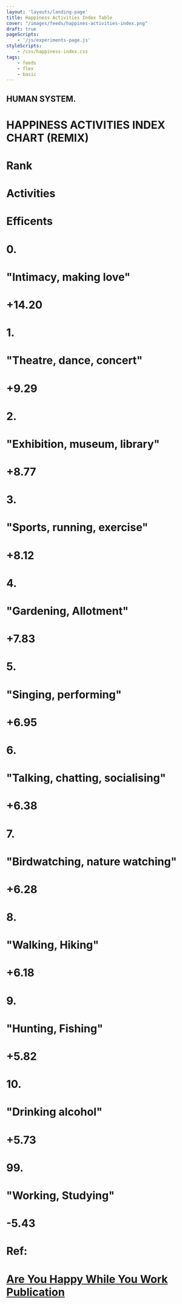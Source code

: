 ```yaml
---
layout: 'layouts/landing-page'
title: Happiness Activities Index Table
cover: "/images/feeds/happines-activities-index.png"
draft: true
pageScripts:
    - '/js/experiments-page.js'
styleScripts:
    - /css/happiness-index.css
tags: 
    - feeds
    - flex
    - basic
---
```


<div id="happiness-page">
    <div id="happiness-title">
    <h2>HUMAN SYSTEM.</h2>
    <h1>HAPPINESS ACTIVITIES INDEX CHART (REMIX)</h1>
    </div>
    <div id="happiness-header">
        <h1>Rank</h1>
        <h1>Activities</h1>
        <h1>Efficents</h1>
    </div>
    <div id="happiness-table">
        <div class="activity-item" id="">
            <h1>0.</h1>
            <h1>"Intimacy, making love"</h1>
            <div class="act-eff" id="sex-active">
            <h1>+14.20</h1>
            </div>
        </div>
        <div class="activity-item">
            <h1>1.</h1>
            <h1>"Theatre, dance, concert"</h1>
            <div class="act-eff" id="dance-active">
            <h1>+9.29</h1>
            </div>
        </div>
        <div class="activity-item">
            <h1>2.</h1>
            <h1>"Exhibition, museum, library"</h1>
            <div class="act-eff" id="library-active">
            <h1>+8.77</h1>
            </div>
        </div>
        <div class="activity-item">
            <h1>3.</h1>
            <h1>"Sports, running, exercise"</h1>
            <div class="act-eff" id="running-active">
            <h1>+8.12</h1>
            </div>
        </div>
        <div class="activity-item">
            <h1>4.</h1>
            <h1>"Gardening, Allotment"</h1>
            <div class="act-eff" id="gardening-active">
            <h1>+7.83</h1>
            </div>
        </div>
        <div class="activity-item">
            <h1>5.</h1>
            <h1>"Singing, performing"</h1>
            <div class="act-eff" id="singing-active">
            <h1>+6.95</h1>
            </div>
        </div>
        <div class="activity-item">
            <h1>6.</h1>
            <h1>"Talking, chatting, socialising"</h1>
            <div class="act-eff" id="talking-active">
            <h1>+6.38</h1>
            </div>
        </div>
        <div class="activity-item">
            <h1>7.</h1>
            <h1>"Birdwatching, nature watching"</h1>
            <div class="act-eff" id="nature-active">
            <h1>+6.28</h1>
            </div>
        </div>
        <div class="activity-item">
            <h1>8.</h1>
            <h1>"Walking, Hiking"</h1>
            <div class="act-eff" id="walk-active">
            <h1>+6.18</h1>
            </div>
        </div>
        <div class="activity-item">
            <h1>9.</h1>
            <h1>"Hunting, Fishing"</h1>
            <div class="act-eff" id="hunt-active">
            <h1>+5.82</h1>
            </div>
        </div>
        <div class="activity-item">
            <h1>10.</h1>
            <h1>"Drinking alcohol"</h1>
            <div class="act-eff" id="alcohol-active">
            <h1>+5.73</h1>
            </div>
        </div>
        <div class="activity-item">
        <h1>99.</h1>
        <h1>"Working, Studying"</h1>
        <h1>-5.43</h1>
        </div>
        <div id="reference-activity" class="activity-item">
        <h1>Ref:</h1>
        <a href="https://discovery.ucl.ac.uk/id/eprint/1476830/1/Are%20You%20Happy%20While%20You%20Work%20EJ%20for%20publication.pdf" target="_blank"><h1>Are You Happy While You Work Publication</h1></a>
        </div>
    </div>
</div>